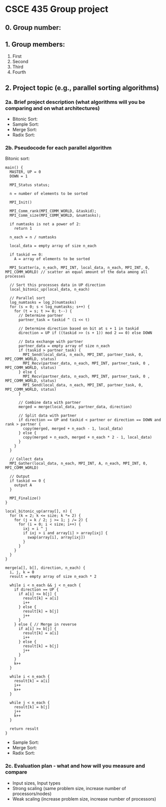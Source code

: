 # CSCE 435 Group project

## 0. Group number:

## 1. Group members:
1. First
2. Second
3. Third
4. Fourth

## 2. Project topic (e.g., parallel sorting algorithms)

### 2a. Brief project description (what algorithms will you be comparing and on what architectures)

- Bitonic Sort:
- Sample Sort:
- Merge Sort:
- Radix Sort:

### 2b. Pseudocode for each parallel algorithm

Bitonic sort:
```
main() {
  MASTER, UP = 0
  DOWN = 1

  MPI_Status status;

  n = number of elements to be sorted

  MPI_Init()

  MPI_Comm_rank(MPI_COMM_WORLD, &taskid);
  MPI_Comm_size(MPI_COMM_WORLD, &numtasks);

  if numtasks is not a power of 2:
    return 1

  n_each = n / numtasks

  local_data = empty array of size n_each

  if taskid == 0:
    A = array of elements to be sorted

  MPI_Scatter(a, n_each, MPI_INT, local_data, n_each, MPI_INT, 0, MPI_COMM_WORLD) // scatter an equal amount of the data among all processes

  // Sort this processes data in UP direction
  local_bitonic_up(local_data, n_each)

  // Parallel sort
  log_numtasks = log_2(numtasks)
  for (s = 0; s < log_numtasks; s++) {
    for (t = s; t >= 0; t--) {
      // Determine partner
      partner_task = taskid ^ (1 << t)

      // Determine direction based on bit at s + 1 in taskid
      direction = UP if ((taskid >> (s + 1)) mod 2 == 0) else DOWN

      // Data exchange with partner
      partner_data = empty array of size n_each
      if (taskid > partner_task) {
        MPI_Send(local_data, n_each, MPI_INT, partner_task, 0, MPI_COMM_WORLD, status)
        MPI_Recv(partner_data, n_each, MPI_INT, partner_task, 0 , MPI_COMM_WORLD, status)
      } else {
        MPI_Recv(partner_data, n_each, MPI_INT, partner_task, 0 , MPI_COMM_WORLD, status)
        MPI_Send(local_data, n_each, MPI_INT, partner_task, 0, MPI_COMM_WORLD, status)
      }

      // Combine data with partner
      merged = merge(local_data, partner_data, direction)

      // Split data with partner
      if direction == UP and taskid < partner or direction == DOWN and rank > partner {
        copy(merged, merged + n_each - 1, local_data)
      } else {
        copy(merged + n_each, merged + n_each * 2 - 1, local_data)
      }
    }
  }

  // Collect data
  MPI_Gather(local_data, n_each, MPI_INT, A, n_each, MPI_INT, 0, MPI_COMM_WORLD)

  // Output
  if taskid == 0 {
    output A
  }

  MPI_Finalize()
}

local_bitonic_up(array[], n) {
  for (k = 2; k <= size; k *= 2) {
    for (j = k / 2; j >= 1; j /= 2) {
      for (i = 0; i < size; i++) {
        ixj = i ^ j
        if ixj > i and array[i] > array[ixj] {
          swap(array[i], array[ixj])
        }
      }
    }
  }
}

merge(a[], b[], direction, n_each) {
  i, j, k = 0
  result = empty array of size n_each * 2

  while i < n_each && j < n_each {
    if direction == UP {
      if a[i] <= b[j] {
        result[k] = a[i]
        i++
      } else {
        result[k] = b[j]
        j++
      }
    } else { // Merge in reverse
      if a[i] >= b[j] {
        result[k] = a[i]
        i++
      } else {
        result[k] = b[j]
        j++
      }
    }
    k++
  }

  while i < n_each {
    result[k] = a[i]
    i++
    k++
  }

  while j < n_each {
    result[k] = b[j]
    j++
    k++
  }

  return result
}
```

- Sample Sort:
- Merge Sort:
- Radix Sort:

### 2c. Evaluation plan - what and how will you measure and compare
- Input sizes, Input types
- Strong scaling (same problem size, increase number of processors/nodes)
- Weak scaling (increase problem size, increase number of processors)
